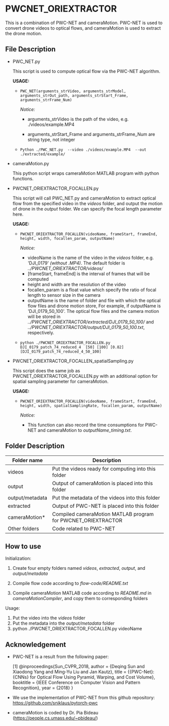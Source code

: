 # PWCNET_ORIEXTRACTOR

This is a combination of PWC-NET and cameraMotion. PWC-NET is used to convert drone videos to optical flows, and cameraMotion is used to extract the drone motion.



## File Description

* PWC_NET.py

  This script is used to compute optical flow via the PWC-NET algorithm.

  **USAGE:**

  * ```PWC_NET(arguments_strVideo, arguments_strModel, arguments_strOut_path, arguments_strStart_Frame, arguments_strFrame_Num)```

    *Notice:*

    * arguments_strVideo is the path of the video, e.g. ./videos/example.MP4

    * arguments_strStart_Frame and arguments_strFrame_Num are string type, not integer

  * ```Python ./PWC_NET.py  --video ./videos/example.MP4  --out ./extracted/example/```

* cameraMotion.py

  This python script wraps cameraMotion MATLAB program with python functions.

* PWCNET_ORIEXTRACTOR_FOCALLEN.py

  This script will call PWC_NET.py and cameraMotion to extract optical flow from the specified video in the *videos* folder, and output the motion of drone in the *output* folder. We can specify the focal length parameter here.

  **USAGE:**

  - ```PWCNET_ORIEXTRACTOR_FOCALLEN(videoName, frameStart, frameEnd, height, width, focallen_param, outputName)```
  
    *Notice:*
  
    - videoName is the name of the video in the *videos* folder, e.g. 'DJI_0179' *(without .MP4)*. The default folder is *../PWCNET_ORIEXTRACTOR/videos/*
    - [frameStart, frameEnd] is the interval of frames that will be computed
    - height and width are the resolution of the video
    - focallen_param is a float value which specify the ratio of focal length to sensor size in the camera
    - outputName is the name of folder and file with which the optical flow files and drone motion store, For example, if outputName is 'DJI_0179_50_100'. The optical flow files and the camera motion will be stored in *../PWCNET_ORIEXTRACTOR/extracted/DJI_0179_50_100/* and *../PWCNET_ORIEXTRACTOR/output/DJI_0179_50_100.txt*, respectively.
  
  - ```python ./PWCNET_ORIEXTRACTOR_FOCALLEN.py  DJI_0179_patch_74_reduced_4  [50] [100] [0.82] [DJI_0179_patch_74_reduced_4_50_100] ```
  
* PWCNET_ORIEXTRACTOR_FOCALLEN_spatialSampling.py

  This script does the same job as PWCNET_ORIEXTRACTOR_FOCALLEN.py with an additional option for spatial sampling parameter for cameraMotion.

  **USAGE:**

  - ```PWCNET_ORIEXTRACTOR_FOCALLEN(videoName, frameStart, frameEnd, height, width, spatialSamplingRate, focallen_param, outputName)```

    *Notice:*

    - This function can also record the time consumptions for PWC-NET and cameraMotion to *outputName_timing.txt*.

      

## Folder Description

| Folder name     | Description                                                  |
| --------------- | ------------------------------------------------------------ |
| videos          | Put the videos ready for computing into this folder          |
| output          | Output of cameraMotion is placed into this folder            |
| output/metadata | Put the metadata of the videos into this folder              |
| extracted       | Output of PWC-NET is placed into this folder                 |
| cameraMotion*   | Compiled cameraMotion MATLAB program for PWCNET_ORIEXTRACTOR |
| Other folders   | Code related to PWC-NET                                      |



## How to use

Initialization:

1. Create four empty folders named *videos*, *extracted*, *output*, and *output/metadata*

2. Compile flow code according to *flow-code/README.txt*

3. Compile cameraMotion MATLAB code according to *README.md* in *cameraMotionCompiler*, and copy them to corresponding folders

   

Usage:

1. Put the video into the *videos* folder
2. Put the metadata into the *output/metadata* folder
3. python ./PWCNET_ORIEXTRACTOR_FOCALLEN.py videoName



## Acknowledgement

* PWC-NET is  a result from the following paper:

  [1]  @inproceedings{Sun_CVPR_2018,
           author = {Deqing Sun and Xiaodong Yang and Ming-Yu Liu and Jan Kautz},
           title = {{PWC-Net}: {CNNs} for Optical Flow Using Pyramid, Warping, and Cost Volume},
           booktitle = {IEEE Conference on Computer Vision and Pattern Recognition},
           year = {2018}
       }

* We use the implementation of PWC-NET from this github repository: https://github.com/sniklaus/pytorch-pwc

* cameraMotion is coded by Dr. Pia Bideau (https://people.cs.umass.edu/~pbideau/)

